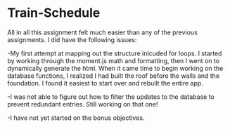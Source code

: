 # Train-Schedule

All in all this assignment felt much easier than any of the previous assignments.  I did have the following issues:

  -My first attempt at mapping out the structure inlcuded for loops.  I started by working through the moment.js math and formatting, then I went on to dynamically generate the html.  When it came time to begin working on the database functions, I realized I had built the roof before the walls and the foundation.  I found it easiest to start over and rebuilt the entire app.
  
   -I was not able to figure out how to filter the updates to the database to prevent redundant entries.  Still working on that one!
   
   -I have not yet started on the bonus objectives.
